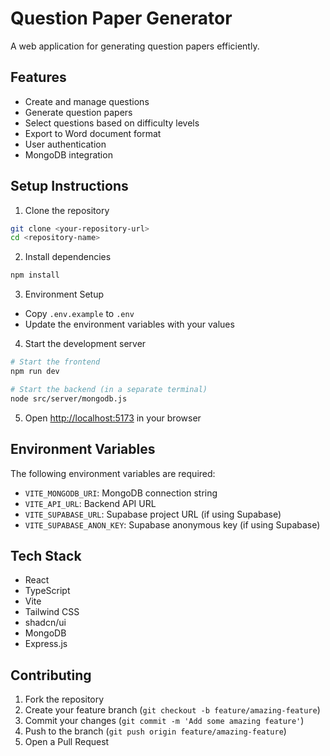 # Question Paper Generator

A web application for generating question papers efficiently.

## Features

- Create and manage questions
- Generate question papers
- Select questions based on difficulty levels
- Export to Word document format
- User authentication
- MongoDB integration

## Setup Instructions

1. Clone the repository
```bash
git clone <your-repository-url>
cd <repository-name>
```

2. Install dependencies
```bash
npm install
```

3. Environment Setup
- Copy `.env.example` to `.env`
- Update the environment variables with your values

4. Start the development server
```bash
# Start the frontend
npm run dev

# Start the backend (in a separate terminal)
node src/server/mongodb.js
```

5. Open [http://localhost:5173](http://localhost:5173) in your browser

## Environment Variables

The following environment variables are required:

- `VITE_MONGODB_URI`: MongoDB connection string
- `VITE_API_URL`: Backend API URL
- `VITE_SUPABASE_URL`: Supabase project URL (if using Supabase)
- `VITE_SUPABASE_ANON_KEY`: Supabase anonymous key (if using Supabase)

## Tech Stack

- React
- TypeScript
- Vite
- Tailwind CSS
- shadcn/ui
- MongoDB
- Express.js

## Contributing

1. Fork the repository
2. Create your feature branch (`git checkout -b feature/amazing-feature`)
3. Commit your changes (`git commit -m 'Add some amazing feature'`)
4. Push to the branch (`git push origin feature/amazing-feature`)
5. Open a Pull Request